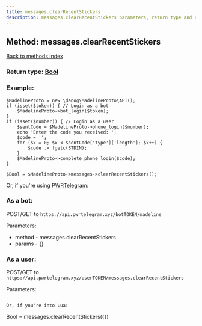 ```yaml
---
title: messages.clearRecentStickers
description: messages.clearRecentStickers parameters, return type and example
---
```

## Method: messages.clearRecentStickers  
[Back to methods index](index.md)




### Return type: [Bool](../types/Bool.md)

### Example:


```
$MadelineProto = new \danog\MadelineProto\API();
if (isset($token)) { // Login as a bot
    $MadelineProto->bot_login($token);
}
if (isset($number)) { // Login as a user
    $sentCode = $MadelineProto->phone_login($number);
    echo 'Enter the code you received: ';
    $code = '';
    for ($x = 0; $x < $sentCode['type']['length']; $x++) {
        $code .= fgetc(STDIN);
    }
    $MadelineProto->complete_phone_login($code);
}

$Bool = $MadelineProto->messages->clearRecentStickers();
```

Or, if you're using [PWRTelegram](https://pwrtelegram.xyz):

### As a bot:

POST/GET to `https://api.pwrtelegram.xyz/botTOKEN/madeline`

Parameters:

* method - messages.clearRecentStickers
* params - {}



### As a user:

POST/GET to `https://api.pwrtelegram.xyz/userTOKEN/messages.clearRecentStickers`

Parameters:



```

Or, if you're into Lua:

```
Bool = messages.clearRecentStickers({})
```

